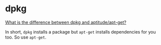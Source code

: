 # dpkg

[What is the difference between dpkg and aptitude/apt-get?](http://askubuntu.com/questions/309113/what-is-the-difference-between-dpkg-and-aptitude-apt-get)

In short, `dpkg` installs a package but `apt-get` installs dependencies
for you too.
So use `apt-get`.
